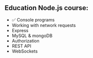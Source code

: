 ## Education Node.js course:

* ✅ Console programs
* Working with network requests
* Express
* MySQL & mongoDB
* Authorization
* REST API
* WebSockets
